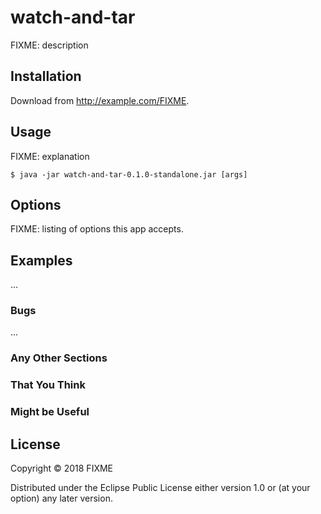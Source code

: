 # watch-and-tar

FIXME: description

## Installation

Download from http://example.com/FIXME.

## Usage

FIXME: explanation

    $ java -jar watch-and-tar-0.1.0-standalone.jar [args]

## Options

FIXME: listing of options this app accepts.

## Examples

...

### Bugs

...

### Any Other Sections
### That You Think
### Might be Useful

## License

Copyright © 2018 FIXME

Distributed under the Eclipse Public License either version 1.0 or (at
your option) any later version.
